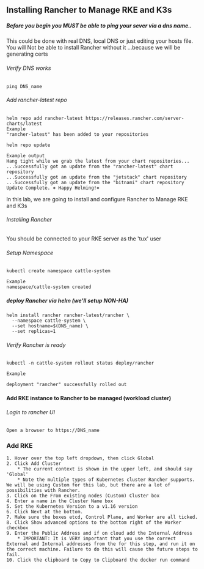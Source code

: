 ## Installing Rancher to Manage RKE and K3s

##### Before you begin you MUST be able to ping your sever via a dns name..
   This could be done with real DNS, local DNS or just editing your hosts file.
   You will Not be able to install Rancher without it ...because we will be generating certs

###### Verify DNS works
```
ping DNS_name
```

###### Add rancher-latest repo

```
helm repo add rancher-latest https://releases.rancher.com/server-charts/latest
Example
"rancher-latest" has been added to your repositories
```
```
helm repo update

Example output
Hang tight while we grab the latest from your chart repositories...
...Successfully got an update from the "rancher-latest" chart repository
...Successfully got an update from the "jetstack" chart repository
...Successfully got an update from the "bitnami" chart repository
Update Complete. ⎈ Happy Helming!⎈
```

In this lab, we are going to install and configure Rancher to Manage RKE and K3s

###### Installing Rancher

You should be connected to your RKE server as the 'tux' user

###### Setup Namespace
```
kubectl create namespace cattle-system

Example
namespace/cattle-system created
```

##### deploy Rancher via helm (we'll setup NON-HA)

```
helm install rancher rancher-latest/rancher \
  --namespace cattle-system \
  --set hostname=$(DNS_name) \
  --set replicas=1
```

###### Verify Rancher is ready
```
kubectl -n cattle-system rollout status deploy/rancher

Example

deployment "rancher" successfully rolled out
```

#### Add RKE instance to Rancher to be managed (workload cluster)

###### Login to rancher UI
```
Open a browser to https://DNS_name
```
### Add RKE
    1. Hover over the top left dropdown, then click Global
    2. Click Add Cluster
        * The current context is shown in the upper left, and should say 'Global'
        * Note the multiple types of Kubernetes cluster Rancher supports. We will be using Custom for this lab, but there are a lot of possibilities with Rancher.
    3. Click on the From existing nodes (Custom) Cluster box
    4. Enter a name in the Cluster Name box
    5. Set the Kubernetes Version to a v1.16 version
    6. Click Next at the bottom.
    7. Make sure the boxes etcd, Control Plane, and Worker are all ticked.
    8. Click Show advanced options to the bottom right of the Worker checkbox
    9. Enter the Public Address and if on cloud add the Internal Address
        * IMPORTANT: It is VERY important that you use the correct External and Internal addresses from the for this step, and run it on the correct machine. Failure to do this will cause the future steps to fail.
    10. Click the clipboard to Copy to Clipboard the docker run command
